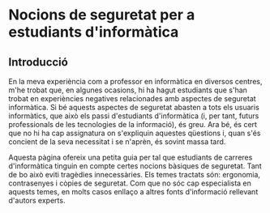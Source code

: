 # Nocions de seguretat per a estudiants d'informàtica

## Introducció

En la meva experiència com a professor en informàtica en diversos centres,
m'he trobat que, en algunes ocasions, hi ha hagut estudiants que s'han trobat
en experiències negatives relacionades amb aspectes de seguretat informàtica.
Si bé aquests aspectes de seguretat abasten a tots els usuaris informàtics,
que això els passi d'estudiants d'informàtica (i, per tant, futurs
professionals de les tecnologies de la informació), és greu. Ara bé, és cert
que no hi ha cap assignatura on s'expliquin aquestes qüestions i, quan s'és
concient de la seva necessitat i se n'aprèn, és sovint massa tard.

Aquesta pàgina ofereix una petita guia per tal que estudiants de carreres
d'informàtica tinguin en compte certes nocions bàsiques de seguretat. Tant de
bo això eviti tragèdies innecessàries. Els temes tractats són: ergonomia,
contrasenyes i còpies de seguretat. Com que no sóc cap especialista en aquests
temes, en molts casos enllaço a altres fonts d'informació rellevant d'autors
experts.



<Autors autors="jpetit"/> 

